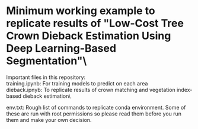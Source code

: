 # Minimum working example to replicate results of "Low-Cost Tree Crown Dieback Estimation Using Deep Learning-Based Segmentation"\


Important files in this repository:\
training.ipynb: For training models to predict on each area\
dieback.ipnyb: To replicate results of crown matching and vegetation index-based dieback estimation\

env.txt: Rough list of commands to replicate conda environment. Some of these are run with root permissions so please read them before you run them and make your own decision.
